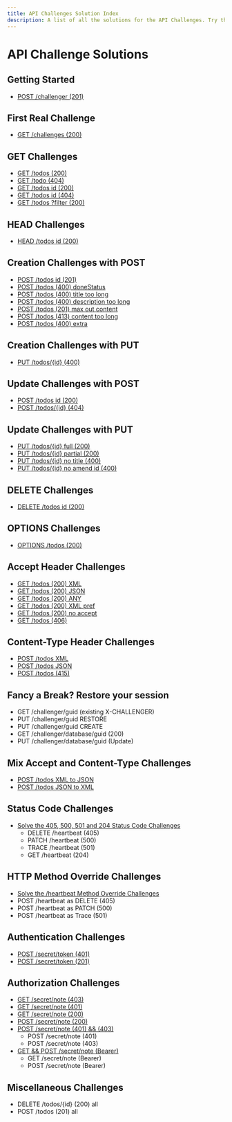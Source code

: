 ```yaml
---
title: API Challenges Solution Index
description: A list of all the solutions for the API Challenges. Try them yourself, but if you get stuck, we have instructions and solution videos.
---
```


# API Challenge Solutions

## Getting Started

- [POST /challenger (201)](/apichallenges/solutions/create-session/post-challenger-201)

## First Real Challenge

- [GET /challenges (200)](/apichallenges/solutions/first-challenge/get-challenges-200)

## GET Challenges

- [GET /todos (200)](/apichallenges/solutions/get/get-todos-200)
- [GET /todo (404)](/apichallenges/solutions/get/get-todo-404)
- [GET /todos id (200)](/apichallenges/solutions/get/get-todos-id-200)
- [GET /todos id (404)](/apichallenges/solutions/get/get-todos-id-404)
- [GET /todos ?filter (200)](/apichallenges/solutions/get/get-todos-200-filter)

## HEAD Challenges

- [HEAD /todos id (200)](/apichallenges/solutions/head/head-todos-200)

## Creation Challenges with POST

- [POST /todos id (201)](/apichallenges/solutions/post-create/post-todos-201)
- [POST /todos (400) doneStatus](/apichallenges/solutions/post-create/post-todos-400)
- [POST /todos (400) title too long](/apichallenges/solutions/post-create/post-todos-400-title-too-long)
- [POST /todos (400) description too long](/apichallenges/solutions/post-create/post-todos-400-description-too-long)
- [POST /todos (201) max out content](/apichallenges/solutions/post-create/post-todos-201-max-content)
- [POST /todos (413) content too long](/apichallenges/solutions/post-create/post-todos-413-content-too-long)
- [POST /todos (400) extra](/apichallenges/solutions/post-create/post-todos-400-extra-field)

## Creation Challenges with PUT

- [PUT /todos/{id} (400)](/apichallenges/solutions/put-create/put-todos-400-create)

## Update Challenges with POST

- [POST /todos id (200)](/apichallenges/solutions/post-update/post-todos-id-200)
- [POST /todos/{id} (404)](/apichallenges/solutions/post-update/post-todos-id-404)

## Update Challenges with PUT

- [PUT /todos/{id} full (200)](/apichallenges/solutions/put-update/put-todos-id-200-update-full)
- [PUT /todos/{id} partial (200)](/apichallenges/solutions/put-update/put-todos-id-200-update-partial)
- [PUT /todos/{id} no title (400)](/apichallenges/solutions/put-update/put-todos-id-400-no-title)
- [PUT /todos/{id} no amend id (400)](/apichallenges/solutions/put-update/put-todos-id-400-no-amend-id)

## DELETE Challenges

- [DELETE /todos id (200)](/apichallenges/solutions/delete/delete-todos-id-200)

## OPTIONS Challenges

- [OPTIONS /todos (200)](/apichallenges/solutions/options/options-todos-200)

## Accept Header Challenges

- [GET /todos (200) XML](/apichallenges/solutions/accept-header/get-todos-200-xml)
- [GET /todos (200) JSON](/apichallenges/solutions/accept-header/get-todos-200-json)
- [GET /todos (200) ANY](/apichallenges/solutions/accept-header/get-todos-200-any)
- [GET /todos (200) XML pref](/apichallenges/solutions/accept-header/get-todos-200-xml-pref)
- [GET /todos (200) no accept](/apichallenges/solutions/accept-header/get-todos-200-no-accept)
- [GET /todos (406)](/apichallenges/solutions/accept-header/get-todos-406)

## Content-Type Header Challenges

- [POST /todos XML](/apichallenges/solutions/content-type-header/post-todos-xml)
- [POST /todos JSON](/apichallenges/solutions/content-type-header/post-todos-json)
- [POST /todos (415)](/apichallenges/solutions/content-type-header/post-todos-415)

## Fancy a Break? Restore your session

- GET /challenger/guid (existing X-CHALLENGER)
- PUT /challenger/guid RESTORE
- PUT /challenger/guid CREATE
- GET /challenger/database/guid (200)
- PUT /challenger/database/guid (Update)

## Mix Accept and Content-Type Challenges

- [POST /todos XML to JSON](/apichallenges/solutions/mix-accept-content/post-xml-accept-json)
- [POST /todos JSON to XML](/apichallenges/solutions/mix-accept-content/post-json-accept-xml)

## Status Code Challenges

- [Solve the 405, 500, 501 and 204 Status Code Challenges](/apichallenges/solutions/status-codes/status-codes-405-500-501-204)
  - DELETE /heartbeat (405)
  - PATCH /heartbeat (500)
  - TRACE /heartbeat (501)
  - GET /heartbeat (204)

## HTTP Method Override Challenges

- [Solve the /heartbeat Method Override Challenges](/apichallenges/solutions/method-overrides/all-method-overrides)
- POST /heartbeat as DELETE (405)
- POST /heartbeat as PATCH (500)
- POST /heartbeat as Trace (501)

## Authentication Challenges

- [POST /secret/token (401)](/apichallenges/solutions/authentication/post-secret-401)
- [POST /secret/token (201)](/apichallenges/solutions/authentication/post-secret-201)

## Authorization Challenges

- [GET /secret/note (403)](/apichallenges/solutions/authorization/get-secret-note-403)
- [GET /secret/note (401)](/apichallenges/solutions/authorization/get-secret-note-401)
- [GET /secret/note (200)](/apichallenges/solutions/authorization/get-secret-note-200)
- [POST /secret/note (200)](/apichallenges/solutions/authorization/post-secret-note-200)
- [POST /secret/note (401) && (403)](/apichallenges/solutions/authorization/post-secret-note-401-403)
  - POST /secret/note (401)
  - POST /secret/note (403)
- [GET && POST /secret/note (Bearer)](/apichallenges/solutions/authorization/get-post-secret-note-bearer)
  - GET /secret/note (Bearer)
  - POST /secret/note (Bearer)

## Miscellaneous Challenges

- DELETE /todos/{id} (200) all
- POST /todos (201) all